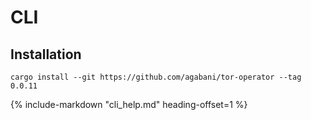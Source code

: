 # CLI

## Installation

```
cargo install --git https://github.com/agabani/tor-operator --tag 0.0.11
```

{%
   include-markdown "cli_help.md"
   heading-offset=1
%}
